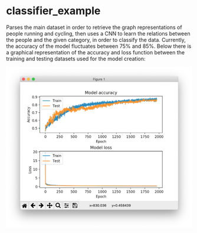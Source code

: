 # classifier_example

Parses the main dataset in order to retrieve the graph representations
of people running and cycling, then uses a CNN to learn the relations
between the people and the given category, in order to classify the data.
Currently, the accuracy of the model fluctuates between 75% and 85%. Below
there is a graphical representation of the accuracy and loss function between
the training and testing datasets used for the model creation:

<p align="center">
    <img src="../../images/graph.png" alt="Logo" width="700">
</p>